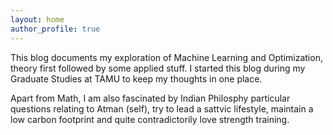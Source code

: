 ```yaml
---
layout: home
author_profile: true
---
```


This blog documents my exploration of Machine Learning and Optimization, theory first followed by some applied stuff. I started this blog during my Graduate Studies at TAMU to keep my thoughts in one place.

Apart from Math, I am also fascinated by Indian Philosphy particular questions relating to Atman (self), try to lead a sattvic lifestyle, maintain a low carbon footprint and quite contradictorily love strength training.
